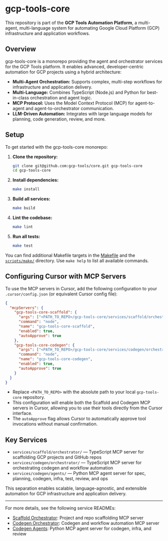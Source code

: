 # gcp-tools-core

This repository is part of the **GCP Tools Automation Platform**, a multi-agent, multi-language system for automating Google Cloud Platform (GCP) infrastructure and application workflows.

## Overview

gcp-tools-core is a monorepo providing the agent and orchestrator services for the GCP Tools platform. It enables advanced, developer-centric automation for GCP projects using a hybrid architecture:

- **Multi-Agent Orchestration:** Supports complex, multi-step workflows for infrastructure and application delivery.
- **Multi-Language:** Combines TypeScript (Node.js) and Python for best-in-class orchestration and agent logic.
- **MCP Protocol:** Uses the Model Context Protocol (MCP) for agent-to-agent and agent-to-orchestrator communication.
- **LLM-Driven Automation:** Integrates with large language models for planning, code generation, review, and more.

## Setup

To get started with the gcp-tools-core monorepo:

1. **Clone the repository:**

   ```bash
   git clone git@github.com:gcp-tools/core.git gcp-tools-core
   cd gcp-tools-core
   ```

2. **Install dependencies:**

   ```bash
   make install
   ```

3. **Build all services:**

   ```bash
   make build
   ```

4. **Lint the codebase:**

   ```bash
   make lint
   ```

5. **Run all tests:**

   ```bash
   make test
   ```

You can find additional Makefile targets in the [Makefile](Makefile) and the [`scripts/make/`](scripts/make/) directory. Use `make help` to list all available commands.

## Configuring Cursor with MCP Servers

To use the MCP servers in Cursor, add the following configuration to your `.cursor/config.json` (or equivalent Cursor config file):

```json
{
  "mcpServers": {
    "gcp-tools-core-scaffold": {
      "args": ["<PATH_TO_REPO>/gcp-tools-core/services/scaffold/orchestrator/dist/index.mjs"],
      "command": "node",
      "name": "gcp-tools-core-scaffold",
      "enabled": true,
      "autoApprove": true
    },
    "gcp-tools-core-codegen": {
      "args": ["<PATH_TO_REPO>/gcp-tools-core/services/codegen/orchestrator/dist/index.mjs"],
      "command": "node",
      "name": "gcp-tools-core-codegen",
      "enabled": true,
      "autoApprove": true
    }
  }
}
```

- Replace `<PATH_TO_REPO>` with the absolute path to your local `gcp-tools-core` repository.
- This configuration will enable both the Scaffold and Codegen MCP servers in Cursor, allowing you to use their tools directly from the Cursor interface.
- The `autoApprove` flag allows Cursor to automatically approve tool invocations without manual confirmation.

## Key Services

- `services/scaffold/orchestrator/` — TypeScript MCP server for scaffolding GCP projects and GitHub repos
- `services/codegen/orchestrator/` — TypeScript MCP server for orchestrating codegen and workflow automation
- `services/codegen/agents/` — Python MCP agent server for spec, planning, codegen, infra, test, review, and ops

This separation enables scalable, language-agnostic, and extensible automation for GCP infrastructure and application delivery.

---

For more details, see the following service READMEs:

- [Scaffold Orchestrator](services/scaffold/orchestrator/README.md): Project and repo scaffolding MCP server
- [Codegen Orchestrator](services/codegen/orchestrator/README.md): Codegen and workflow automation MCP server
- [Codegen Agents](services/codegen/agents/README.md): Python MCP agent server for codegen, infra, and review 
